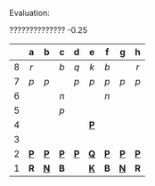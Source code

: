 Evaluation:

?????????????? -0.25

|     |  a  |  b  |  c  |  d  |  e  |  f  |  g  |  h  |
|:---:|:---:|:---:|:---:|:---:|:---:|:---:|:---:|:---:|
|  8  |  _r_  |     |  _b_  |  _q_  |  _k_  |  _b_  |     |  _r_  |
|  7  |  _p_  |  _p_  |     |  _p_  |  _p_  |  _p_  |  _p_  |  _p_  |
|  6  |     |     |  _n_  |     |     |  _n_  |     |     |
|  5  |     |     |  _p_  |     |     |     |     |     |
|  4  |     |     |     |     |  [**P**](http://localhost:8080/api/chess/select?square=e4)  |     |     |     |
|  3  |     |     |     |     |     |     |     |     |
|  2  |  [**P**](http://localhost:8080/api/chess/select?square=a2)  |  [**P**](http://localhost:8080/api/chess/select?square=b2)  |  [**P**](http://localhost:8080/api/chess/select?square=c2)  |  [**P**](http://localhost:8080/api/chess/select?square=d2)  |  [**Q**](http://localhost:8080/api/chess/select?square=e2)  |  [**P**](http://localhost:8080/api/chess/select?square=f2)  |  [**P**](http://localhost:8080/api/chess/select?square=g2)  |  [**P**](http://localhost:8080/api/chess/select?square=h2)  |
|  1  |  **R**  |  [**N**](http://localhost:8080/api/chess/select?square=b1)  |  **B**  |     |  [**K**](http://localhost:8080/api/chess/select?square=e1)  |  **B**  |  [**N**](http://localhost:8080/api/chess/select?square=g1)  |  **R**  |